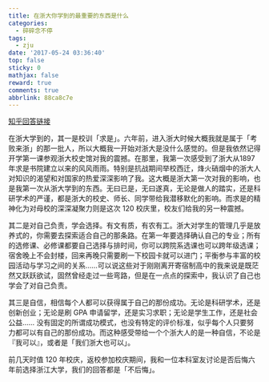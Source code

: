```yaml
---
title: 在浙大你学到的最重要的东西是什么
categories:
  - 碎碎念不停
tags:
  - zju
date: '2017-05-24 03:36:40'
top: false
sticky: 0
mathjax: false
reward: true
comments: true
abbrlink: 88ca8c7e
---
```

[知乎回答链接](https://www.zhihu.com/question/60105944/answer/173699976)

在浙大学到的，其一是校训「求是」。六年前，进入浙大时候大概我就是属于「考败来浙」的那一批人，所以大概我一开始对浙大是没什么感觉的。但是我依然记得开学第一课参观浙大校史馆对我的震撼。在那里，我第一次感受到了浙大从1897年求是书院建立以来的风风雨雨。特别是抗战期间举校西迁，烽火硝烟中的浙大人对知识的渴望和对国家的热爱深深影响了我。这大概是浙大第一次对我的影响，也是我第一次从浙大学到的东西。无曰已是，无曰遂真，无论是做人的踏实，还是科研学术的严谨，都是浙大的校史、师长、同学带给我潜移默化的影响。而求是的精神化为对母校的深深凝聚力则是这次 120 校庆里，校友们给我的另一种震撼。<!-- more -->

其二是对自己负责，学会选择。有文有质，有农有工。浙大对学生的管理几乎是放养式的，你需要去探索适合自己的那条路。在第一年要选择确认自己的专业；所有的选修课、必修课都要自己选择与排时间，你可以跨院系选课也可以跨年级选课；宿舍晚上不会封楼，回来再晚只需要刷一下校园卡就可以进门；平衡参与丰富的校园活动与学习之间的关系……可以说这些对于刚刚离开寄宿制高中的我来说是既茫然又跃跃欲试，固然曾经走过一些弯路，但是在一点点的探索中，我认识了自己也学会了对自己负责。

其三是自信，相信每个人都可以获得属于自己的那份成功。无论是科研学术，还是创新创业；无论是刷 GPA 申请留学，还是实习求职；无论是学生工作，还是社会公益…… 没有固定的所谓成功模式，也没有特定的评价标准，似乎每个人只要努力都可以有自己的那份成功。而这种感受带给一个个浙大人的是一种自信，不论是『我可以』，或者是「我们浙大也可以」。

前几天时值 120 年校庆，返校参加校庆期间，我和一位本科室友讨论是否后悔六年前选择浙江大学，我们的回答都是「不后悔」。

